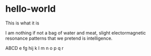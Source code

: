 # hello-world
This is what it is

I am nothing if not a bag of water and meat, slight electormagnetic resonance patterns that we pretend is intelligence. 

ABCD
e
fg
hij
k
l
m
n
o
p
q
r
